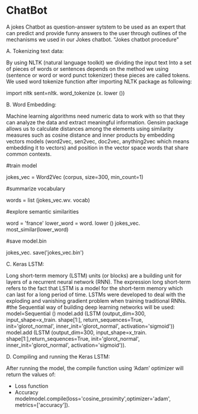 # ChatBot
A jokes Chatbot as question-answer sytstem 
to be used as an expert that can predict and provide funny answers to the user through outlines of the mechanisms we used in our Jokes chatbot.
     "Jokes chatbot procedure"
     
A.	Tokenizing text data:

By using NLTK (natural language toolkit) we dividing the input text
Into a set of pieces of words or sentences depends on the method we using (sentence or word or word punct tokenizer) these pieces are called tokens. We used word tokenize function after importing NLTK package as following:

import nltk
sent=nltk. word_tokenize (x. lower ())



B.	Word Embedding:

Machine learning algorithms need numeric data to work with so that they can analyze the data and extract meaningful information. Gensim package allows us to calculate distances among the elements
using similarity measures such as cosine distance and inner products by embedding vectors models (word2vec, sen2vec, doc2vec, anything2vec which means embedding it to vectors) and position in the vector space words that share common contexts.

#train model

jokes_vec = Word2Vec (corpus, size=300, min_count=1)

#summarize vocabulary

words = list (jokes_vec.wv. vocab)

#explore semantic similarities

word = 'france'
lower_word = word. lower ()
jokes_vec. most_similar(lower_word)

#save model.bin

jokes_vec. save('jokes_vec.bin')

C.	Keras LSTM:

Long short-term memory (LSTM) units (or blocks) are a building unit for layers of a recurrent neural network (RNN). The expression long short-term refers to the fact that LSTM is a model for the short-term memory which can last for a long period of time. LSTMs were developed to deal with the exploding and vanishing gradient problem when training traditional RNNs.
#the Sequential way of building deep learning networks will be used:
model=Sequential ()
model.add (LSTM (output_dim=300, input_shape=x_train. shape[1:], return_sequences=True, init='glorot_normal', inner_init='glorot_normal', activation='sigmoid'))
model.add (LSTM (output_dim=300, input_shape=x_train. shape[1:],return_sequences=True, init='glorot_normal', inner_init='glorot_normal', activation='sigmoid')).

D.	Compiling and running the Keras LSTM:

After running the model, the compile function using ‘Adam’ optimizer will return the values of:
-	Loss function
-	Accuracy
modelmodel.compile(loss='cosine_proximity',optimizer='adam',
metrics=['accuracy']).

